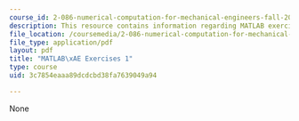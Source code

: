 ```yaml
---
course_id: 2-086-numerical-computation-for-mechanical-engineers-fall-2012
description: This resource contains information regarding MATLAB exercises 1.
file_location: /coursemedia/2-086-numerical-computation-for-mechanical-engineers-fall-2012/3c7854eaaa89dcdcbd38fa7639049a94_MIT2_086F12_matlab_ex1.pdf
file_type: application/pdf
layout: pdf
title: "MATLAB\xAE Exercises 1"
type: course
uid: 3c7854eaaa89dcdcbd38fa7639049a94

---
```

None